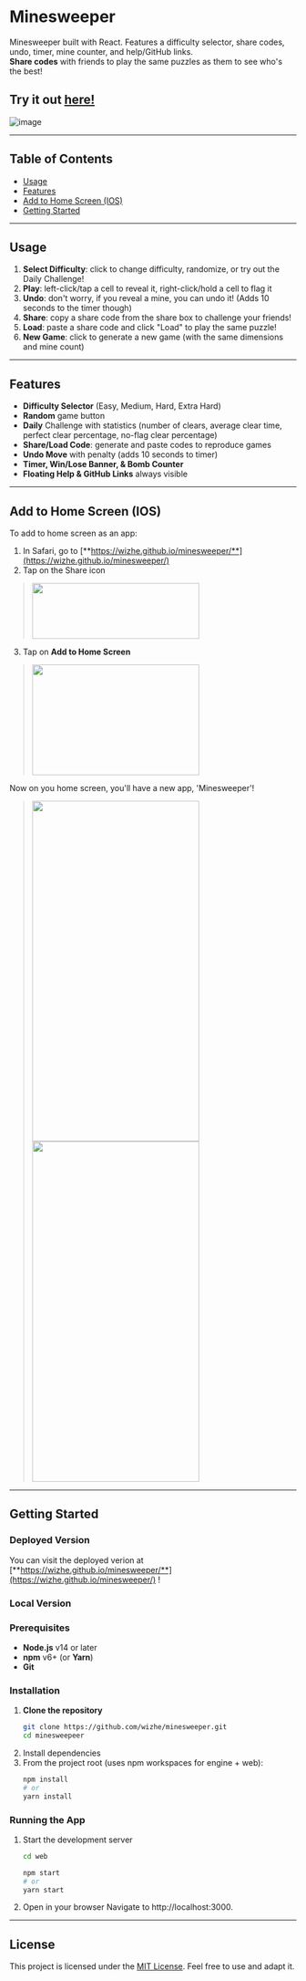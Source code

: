 # Minesweeper

Minesweeper built with React. Features a difficulty selector, share codes, undo, timer, mine counter, and help/GitHub links. <br />
**Share codes** with friends to play the same puzzles as them to see who's the best!

## Try it out [here!](https://wizhe.github.io/minesweeper/)
![image](https://github.com/user-attachments/assets/81403214-4d83-4f80-ae84-4523a881099c)


---

## Table of Contents

* [Usage](#usage)
* [Features](#features)
* [Add to Home Screen (IOS)](#add-to-home-screen-ios)
* [Getting Started](#getting-started)

---


## Usage

1. **Select Difficulty**: click to change difficulty, randomize, or try out the Daily Challenge!
2. **Play**: left-click/tap a cell to reveal it, right-click/hold a cell to flag it
3. **Undo**: don't worry, if you reveal a mine, you can undo it! (Adds 10 seconds to the timer though)
4. **Share**: copy a share code from the share box to challenge your friends!
5. **Load**: paste a share code and click "Load" to play the same puzzle!
6. **New Game**: click to generate a new game (with the same dimensions and mine count)


---

## Features

* **Difficulty Selector** (Easy, Medium, Hard, Extra Hard)
* **Random** game button
* **Daily** Challenge with statistics (number of clears, average clear time, perfect clear percentage, no-flag clear percentage)
* **Share/Load Code**: generate and paste codes to reproduce games
* **Undo Move** with penalty (adds 10 seconds to timer)
* **Timer, Win/Lose Banner, & Bomb Counter**
* **Floating Help & GitHub Links** always visible


---

## Add to Home Screen (IOS)
To add to home screen as an app:
1. In Safari, go to [**https://wizhe.github.io/minesweeper/**](https://wizhe.github.io/minesweeper/)
2. Tap on the Share icon
  > <img src="https://github.com/user-attachments/assets/4687a594-6652-42ad-bdd1-490458e77fe1" width="293px" height="98px">
3. Tap on **Add to Home Screen**
  > <img src="https://github.com/user-attachments/assets/be1ec5af-e862-4734-8b49-75fc36a50abf" width="293px" height="194px">

Now on you home screen, you'll have a new app, 'Minesweeper'! 
> <img src="https://github.com/user-attachments/assets/b5620c0d-5c04-45b7-a37f-966ce94100a2" width="293px" height="597px">
> <img src="https://github.com/user-attachments/assets/bc68a308-f8aa-4cff-b07c-56279a5a1c74" width="293px" height="597px">




---

## Getting Started

### Deployed Version
You can visit the deployed verion at [**https://wizhe.github.io/minesweeper/**](https://wizhe.github.io/minesweeper/) !

### Local Version
### Prerequisites

- **Node.js** v14 or later  
- **npm** v6+ (or **Yarn**)  
- **Git**

### Installation

1. **Clone the repository**  
   ```bash
   git clone https://github.com/wizhe/minesweeper.git
   cd minesweepeer
   ```
2. Install dependencies
3. From the project root (uses npm workspaces for engine + web):
   ```bash
   npm install
   # or
   yarn install
   ```
   
### Running the App

1. Start the development server
   ```bash
   cd web
   
   npm start
   # or
   yarn start
   ```

2. Open in your browser
   Navigate to http://localhost:3000.

---


## License

This project is licensed under the [MIT License](LICENSE).
Feel free to use and adapt it.
